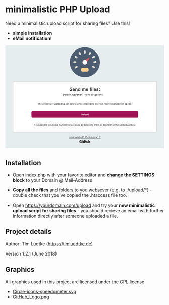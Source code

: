 # minimalistic PHP Upload

Need a minimalistic upload script for sharing files? Use this! 

* **simple installation**
* **eMail notification!**

![Example Installation](assets/minimalisticPhpUpload.png "Example Installation")

Installation
------------
* Open index.php with your favorite editor and **change the SETTINGS block** to your Domain @ Mail-Address

* **Copy all the files** and folders to you websever (e.g. to ./upload/*) - double check that you've copied the .htaccess file too.

* Open https://yourdomain.com/upload and try your **new minimalistic upload script for sharing files** - you should recieve an email with further information directly after someone uploaded a file. 

Project details
-------------
Author: Tim Lüdtke (https://timluedtke.de)

Version 1.2.1 (June 2018)


Graphics
----
All graphics used in this project are licensed under the GPL license
* [Circle-icons-speedometer.svg](https://commons.wikimedia.org/wiki/File:Circle-icons-speedometer.svg)
* [GitHub_Logo.png](https://github.com/logos) 